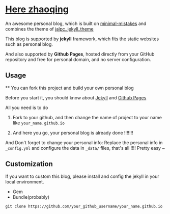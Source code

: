 # [Here zhaoqing](https://pengzhaoqing.github.io)

An awesome personal blog, which is built on [minimal-mistakes](https://github.com/mmistakes/minimal-mistakes/) and combines the theme of [jalpc_jekyll_theme](https://github.com/Jack614/jalpc_jekyll_theme) 

This blog is supported by **jekyll** framework, which fits the static websites such as personal blog. 

And also supported by **Github Pages**, hosted directly from your GitHub repository and free for personal domain, and no server configuration.

## Usage 

** You can fork this project and build your own personal blog

Before you start it, you should know about [Jekyll](https://jekyllrb.com/) and [Github Pages](https://pages.github.com/)

All you need is to do

1. Fork to your github, and then change the name of project to your name like `your_name.github.io`

2. And here you go, your personal blog is already done !!!!!!!

And Don't forget to change your personal info: Replace the personal info in  `_config.yml` and configure the data in `_data/` files, that's all !!!! Pretty easy ~

## Customization 

If you want to custom this blog, please install and config the jekyll in your local environment.

* Gem
* Bundle(probably)

```
git clone https://github.com/your_github_username/your_name.github.io

```

